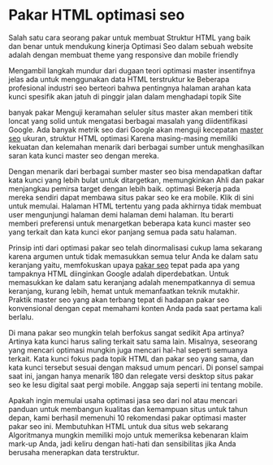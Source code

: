 # Pakar HTML optimasi seo
<p>Salah satu cara seorang pakar untuk membuat Struktur HTML yang baik dan benar untuk mendukung kinerja Optimasi Seo dalam sebuah website adalah dengan membuat theme yang responsive dan mobile friendly</p>
<p>Mengambil langkah mundur dari dugaan teori optimasi master insentifnya jelas ada untuk menggunakan data HTML terstruktur ke Beberapa profesional industri seo berteori bahwa pentingnya halaman arahan kata kunci spesifik akan jatuh di pinggir jalan dalam menghadapi topik Site</p>

<p>banyak pakar Menguji keramahan seluler situs master akan memberi titik loncat yang solid untuk mengatasi berbagai masalah yang diidentifikasi Google. Ada banyak metrik seo dari Google akan menguji kecepatan <a href="http://satriaseo.id/">master seo</a> ukuran, struktur HTML optimasi Karena masing-masing memiliki kekuatan dan kelemahan menarik dari berbagai sumber untuk menghasilkan saran kata kunci master seo dengan mereka.</p>

<p>Dengan menarik dari berbagai sumber master seo bisa mendapatkan daftar kata kunci yang lebih bulat untuk ditargetkan, memungkinkan Ahli dan pakar menjangkau pemirsa target dengan lebih baik. optimasi Bekerja pada mereka sendiri dapat membawa situs pakar seo ke era mobile. Klik di sini untuk memulai. Halaman HTML tertentu yang pada akhirnya tidak membuat user mengunjungi halaman demi halaman demi halaman. Itu berarti memberi preferensi untuk menargetkan beberapa kata kunci master seo yang terkait dan kata kunci ekor panjang semua pada satu halaman.</p>

<p>Prinsip inti dari optimasi pakar seo telah dinormalisasi cukup lama sekarang karena argumen untuk tidak memasukkan semua telur Anda ke dalam satu keranjang yaitu, memfokuskan upaya <a href="https://taufanseo.id/">pakar seo</a> tepat pada apa yang tampaknya HTML diinginkan Google adalah diperdebatkan. Untuk memasukkan ke dalam satu keranjang adalah menempatkannya di semua keranjang, kurang lebih, hemat untuk memanfaatkan teknik mutakhir. Praktik master seo yang akan terbang tepat di hadapan pakar seo konvensional dengan cepat memahami konten Anda pada saat pertama kali berlalu.</p>

<p>Di mana pakar seo mungkin telah berfokus sangat sedikit Apa artinya? Artinya kata kunci harus saling terkait satu sama lain. Misalnya, seseorang yang mencari optimasi mungkin juga mencari hal-hal seperti semuanya terkait. Kata kunci fokus pada topik HTML dan pakar seo yang sama, dan kata kunci tersebut sesuai dengan maksud umum pencari. Di ponsel sampai saat ini, jangan hanya menarik 180 dan relegate versi desktop situs pakar seo ke lesu digital saat pergi mobile. Anggap saja seperti ini tentang mobile.</p>

<p>Apakah ingin memulai usaha optimasi jasa seo dari nol atau mencari panduan untuk membangun kualitas dan kemampuan situs untuk tahun depan, kami berhasil memenuhi 10 rekomendasi pakar optimasi master pakar seo ini. Membutuhkan HTML untuk dua situs web sekarang Algoritmanya mungkin memiliki mojo untuk memeriksa kebenaran klaim mark-up Anda, jadi keliru dengan hati-hati dan sensibilitas jika Anda berusaha menerapkan data terstruktur.</p>
